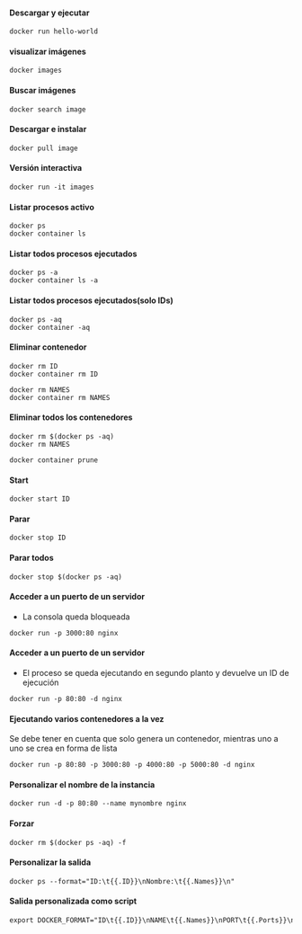 
#### Descargar y ejecutar
```shell
docker run hello-world
```

#### visualizar imágenes
```shell
docker images
```

#### Buscar imágenes
```shell
docker search image
```

#### Descargar e instalar
```shell
docker pull image
```

#### Versión interactiva
```shell
docker run -it images
```

#### Listar procesos activo
```shell
docker ps
docker container ls
```

#### Listar todos procesos ejecutados
```shell
docker ps -a
docker container ls -a
```

#### Listar todos procesos ejecutados(solo IDs)
```shell
docker ps -aq
docker container -aq
```

#### Eliminar contenedor
```shell
docker rm ID
docker container rm ID

docker rm NAMES
docker container rm NAMES
```


#### Eliminar todos los contenedores
```shell
docker rm $(docker ps -aq)
docker rm NAMES

docker container prune
```

#### Start
```shell
docker start ID
```

#### Parar
```shell
docker stop ID
```

#### Parar todos
```shell
docker stop $(docker ps -aq)
```
#### Acceder a un puerto de un servidor
- La consola queda bloqueada
```shell
docker run -p 3000:80 nginx
```

#### Acceder a un puerto de un servidor
- El proceso se queda ejecutando en segundo planto y devuelve un ID de ejecución
```shell
docker run -p 80:80 -d nginx
```

#### Ejecutando varios contenedores a la vez
Se debe tener en cuenta que solo genera un contenedor, mientras uno a uno se crea en forma de lista
```shell
docker run -p 80:80 -p 3000:80 -p 4000:80 -p 5000:80 -d nginx
```

#### Personalizar el nombre de la instancia
```shell
docker run -d -p 80:80 --name mynombre nginx
```

#### Forzar
```shell
docker rm $(docker ps -aq) -f
```

#### Personalizar la salida
```shell
docker ps --format="ID:\t{{.ID}}\nNombre:\t{{.Names}}\n"
```

#### Salida personalizada como script
```txt
export DOCKER_FORMAT="ID\t{{.ID}}\nNAME\t{{.Names}}\nPORT\t{{.Ports}}\nStatu s\t{{.Status}}\nCOMMAND\t{{.Command}}\nCREATED\t{{.CreatedAt}}\nSize\t{{.Size}}\n"
```
